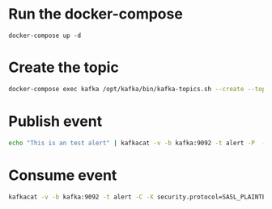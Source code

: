 # Run the docker-compose
```docker
docker-compose up -d
```
# Create the topic
```bash
docker-compose exec kafka /opt/kafka/bin/kafka-topics.sh --create --topic alert --partitions 1 --replication-factor 1 --zookeeper zookeeper:2181
```

# Publish event
```bash
echo "This is an test alert" | kafkacat -v -b kafka:9092 -t alert -P  -X security.protocol=SASL_PLAINTEXT  -X sasl.mechanisms=PLAIN -X sasl.username=admin -X sasl.password=admin-secret
```

# Consume event
```bash
kafkacat -v -b kafka:9092 -t alert -C -X security.protocol=SASL_PLAINTEXT -X sasl.mechanisms=PLAIN -X sasl.username=admin -X sasl.password=admin-secret
```
